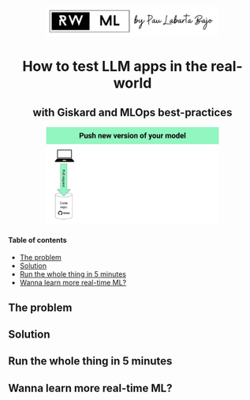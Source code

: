 <div align="center">
    <a href='https://www.realworldml.xyz/'><img src='./media/rwml_logo.png' width='350'></a>    
</div>

<div align="center">
    <h1>How to test LLM apps in the real-world</h1>
    <h2>with Giskard and MLOps best-practices</h2>
    <img src="./media/diskard_ci_cd.gif" width='350' />
</div>

#### Table of contents
* [The problem](#the-problem)
* [Solution](#solution)
* [Run the whole thing in 5 minutes](#run-the-whole-thing-in-5-minutes)
* [Wanna learn more real-time ML?](#wanna-learn-more-real-time-ml)


## The problem




## Solution



## Run the whole thing in 5 minutes





## Wanna learn more real-time ML?


